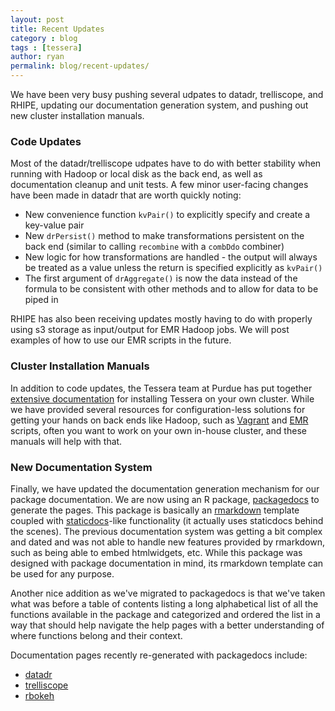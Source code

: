 ```yaml
---
layout: post
title: Recent Updates
category : blog
tags : [tessera]
author: ryan
permalink: blog/recent-updates/
---
```


We have been very busy pushing several udpates to datadr, trelliscope, and RHIPE, updating our documentation generation system, and pushing out new cluster installation manuals.

<!--more-->

### Code Updates ###

Most of the datadr/trelliscope udpates have to do with better stability when running with Hadoop or local disk as the back end, as well as documentation cleanup and unit tests.  A few minor user-facing changes have been made in datadr that are worth quickly noting:

- New convenience function `kvPair()` to explicitly specify and create a key-value pair
- New `drPersist()` method to make transformations persistent on the back end (similar to calling `recombine` with a `combDdo` combiner)
- New logic for how transformations are handled - the output will always be treated as a value unless the return is specified explicitly as `kvPair()`
- The first argument of `drAggregate()` is now the data instead of the formula to be consistent with other methods and to allow for data to be piped in

RHIPE has also been receiving updates mostly having to do with properly using s3 storage as input/output for EMR Hadoop jobs.  We will post examples of how to use our EMR scripts in the future.

### Cluster Installation Manuals ###

In addition to code updates, the Tessera team at Purdue has put together [extensive documentation](http://tessera.io/docs-install-cluster/) for installing Tessera on your own cluster.  While we have provided several resources for configuration-less solutions for getting your hands on back ends like Hadoop, such as [Vagrant](https://github.com/tesseradata/install-vagrant) and [EMR](https://github.com/tesseradata/install-emr) scripts, often you want to work on your own in-house cluster, and these manuals will help with that.

### New Documentation System ###

Finally, we have updated the documentation generation mechanism for our package documentation.  We are now using an R package, [packagedocs](https://github.com/hafen/packagedocs) to generate the pages.  This package is basically an [rmarkdown](http://rmarkdown.rstudio.com) template coupled with [staticdocs](https://github.com/hadley/staticdocs)-like functionality (it actually uses staticdocs behind the scenes).  The previous documentation system was getting a bit complex and dated and was not able to handle new features provided by rmarkdown, such as being able to embed htmlwidgets, etc.  While this package was designed with package documentation in mind, its rmarkdown template can be used for any purpose.

Another nice addition as we've migrated to packagedocs is that we've taken what was before a table of contents listing a long alphabetical list of all the functions available in the package and categorized and ordered the list in a way that should help navigate the help pages with a better understanding of where functions belong and their context.

Documentation pages recently re-generated with packagedocs include:

- [datadr](http://tessera.io/docs-datadr/)
- [trelliscope](http://tessera.io/docs-trelliscope/)
- [rbokeh](http://hafen.github.io/rbokeh/)
